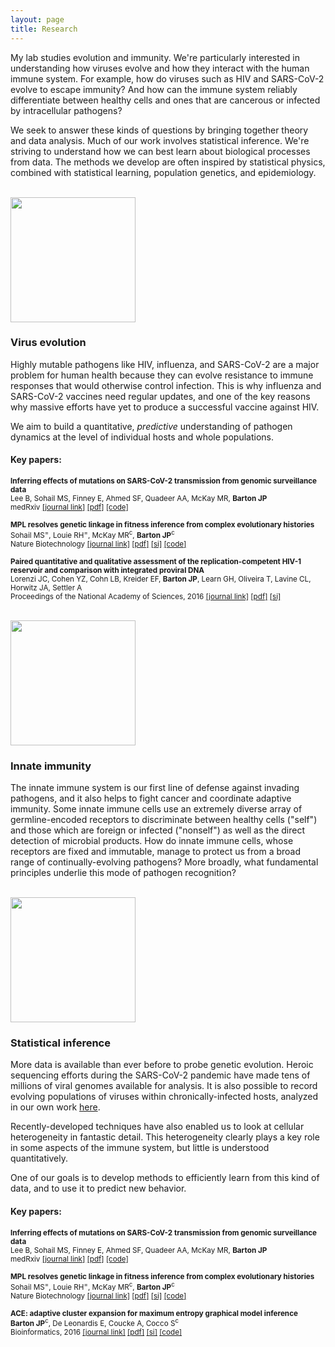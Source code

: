 ```yaml
---
layout: page
title: Research
---
```


My lab studies evolution and immunity. We're particularly interested in understanding how viruses evolve and how they interact with the human immune system. For example, how do viruses such as HIV and SARS-CoV-2 evolve to escape immunity? And how can the immune system reliably differentiate between healthy cells and ones that are cancerous or infected by intracellular pathogens? 

We seek to answer these kinds of questions by bringing together theory and data analysis. Much of our work involves statistical inference. We're striving to understand how we can best learn about biological processes from data. The methods we develop are often inspired by statistical physics, combined with statistical learning, population genetics, and epidemiology.

<br>

<img class="theme" src="{{ '/assets/img/research/viral_evolution.png' | relative_url }}" width="200" height="200"/>

### Virus evolution

Highly mutable pathogens like HIV, influenza, and SARS-CoV-2 are a major problem for human health because they can evolve resistance to immune responses that would otherwise control infection. This is why influenza and SARS-CoV-2 vaccines need regular updates, and one of the key reasons why massive efforts have yet to produce a successful vaccine against HIV.

We aim to build a quantitative, *predictive* understanding of pathogen dynamics at the level of individual hosts and whole populations.

#### Key papers:

<small><b>Inferring effects of mutations on SARS-CoV-2 transmission from genomic surveillance data</b><br>Lee B, Sohail MS, Finney E, Ahmed SF, Quadeer AA, McKay MR, <b>Barton JP</b><br>medRxiv <a href="https://doi.org/10.1101/2021.12.31.21268591">[journal link]</a> <a href="{{ '/assets/pdf/papers/lee-sc2-transmission.pdf' | relative_url }}">[pdf]</a> <a href="https://github.com/bartonlab/paper-SARS-CoV-2-inference">[code]</a></small>

<small><b>MPL resolves genetic linkage in fitness inference from complex evolutionary histories</b><br>Sohail MS<sup>=</sup>, Louie RH<sup>=</sup>, McKay MR<sup>c</sup>, <b>Barton JP</b><sup>c</sup><br>Nature Biotechnology <a href="https://doi.org/10.1038/s41587-020-0737-3">[journal link]</a> <a href="{{ '/assets/pdf/papers/sohail-mpl.pdf' | relative_url }}">[pdf]</a> <a href="{{ '/assets/pdf/papers/sohail-mpl-si.pdf' | relative_url }}">[si]</a> <a href="https://github.com/bartonlab/paper-MPL-inference">[code]</a></small>

<small><b>Paired quantitative and qualitative assessment of the replication-competent HIV-1 reservoir and comparison with integrated proviral DNA</b><br>Lorenzi JC, Cohen YZ, Cohn LB, Kreider EF, <b>Barton JP</b>, Learn GH, Oliveira T, Lavine CL, Horwitz JA, Settler A<br>Proceedings of the National Academy of Sciences, 2016 <a href="https://doi.org/10.1073/pnas.1617789113">[journal link]</a> <a href="{{ '/assets/pdf/papers/lorenzi-qqvoa.pdf' | relative_url }}">[pdf]</a> <a href="{{ '/assets/pdf/papers/lorenzi-qqvoa-si.pdf' | relative_url }}">[si]</a></small>

<!---
<small><b>Scaling laws describe memories of host-pathogen riposte in the HIV population</b><br><b>Barton JP</b>, Kardar M, Chakraborty AK<br>Proceedings of the National Academy of Sciences, 2015 <a href="https://doi.org/10.1073/pnas.1415386112">[journal link]</a> <a href="{{ site.baseurl }}/assets/pdf/papers/barton-hiv-basins.pdf">[pdf]</a> <a href="{{ site.baseurl }}/assets/pdf/papers/barton-hiv-basins-si.pdf">[si]</a></small>
-->

<!---
<small><b>The fitness landscape of HIV-1 gag: advanced modeling approaches and validation of model predictions by in vitro testing</b><br>Mann JK<sup>=</sup>, <b>Barton JP</b><sup>=</sup>, Ferguson AL<sup>=</sup>, Omarjee S, Walker BD, Chakraborty A, Ndung'u T<br>PLoS Computational Biology, 2014 <a href="https://doi.org/10.1371/journal.pcbi.1003776">[journal link]</a> <a href="{{ site.baseurl }}/assets/pdf/papers/mann-gag-landscape.pdf">[pdf]</a> <a href="{{ site.baseurl }}/assets/pdf/papers/mann-gag-landscape-si.pdf">[si]</a></small>
-->

<br>


<img class="theme" src="{{ site.baseurl }}/assets/img/research/innate_immunity.png" width="200" height="200"/>

### Innate immunity

The innate immune system is our first line of defense against invading pathogens, and it also helps to fight cancer and coordinate adaptive immunity. Some innate immune cells use an extremely diverse array of germline-encoded receptors to discriminate between healthy cells ("self") and those which are foreign or infected ("nonself") as well as the direct detection of microbial products. How do innate immune cells, whose receptors are fixed and immutable, manage to protect us from a broad range of continually-evolving pathogens? More broadly, what fundamental principles underlie this mode of pathogen recognition?

<br>

<img class="theme" src="{{ site.baseurl }}/assets/img/research/statistical_inference.png" width="200" height="200"/>

### Statistical inference

More data is available than ever before to probe genetic evolution. Heroic sequencing efforts during the SARS-CoV-2 pandemic have made tens of millions of viral genomes available for analysis. It is also possible to record evolving populations of viruses within chronically-infected hosts, analyzed in our own work [here](https://doi.org/10.1038/ncomms11660).

Recently-developed techniques have also enabled us to look at cellular heterogeneity in fantastic detail. This heterogeneity clearly plays a key role in some aspects of the immune system, but little is understood quantitatively.

One of our goals is to develop methods to efficiently learn from this kind of data, and to use it to predict new behavior.

#### Key papers:

<small><b>Inferring effects of mutations on SARS-CoV-2 transmission from genomic surveillance data</b><br>Lee B, Sohail MS, Finney E, Ahmed SF, Quadeer AA, McKay MR, <b>Barton JP</b><br>medRxiv <a href="https://doi.org/10.1101/2021.12.31.21268591">[journal link]</a> <a href="{{ site.baseurl }}/assets/pdf/papers/lee-sc2-transmission.pdf">[pdf]</a> <a href="https://github.com/bartonlab/paper-SARS-CoV-2-inference">[code]</a></small>

<small><b>MPL resolves genetic linkage in fitness inference from complex evolutionary histories</b><br>Sohail MS<sup>=</sup>, Louie RH<sup>=</sup>, McKay MR<sup>c</sup>, <b>Barton JP</b><sup>c</sup><br>Nature Biotechnology <a href="https://doi.org/10.1038/s41587-020-0737-3">[journal link]</a> <a href="{{ site.baseurl }}/assets/pdf/papers/sohail-mpl.pdf">[pdf]</a> <a href="{{ site.baseurl }}/assets/pdf/papers/sohail-mpl-si.pdf">[si]</a> <a href="https://github.com/bartonlab/paper-MPL-inference">[code]</a></small>

<small><b>ACE: adaptive cluster expansion for maximum entropy graphical model inference</b><br><b>Barton JP</b><sup>c</sup>, De Leonardis E, Coucke A, Cocco S<sup>c</sup><br>Bioinformatics, 2016 <a href="https://doi.org/10.1093/bioinformatics/btw328">[journal link]</a> <a href="{{ site.baseurl }}/assets/pdf/papers/barton-ace.pdf">[pdf]</a> <a href="{{ site.baseurl }}/assets/pdf/papers/barton-ace-si.pdf">[si]</a> <a href="https://github.com/johnbarton/ACE">[code]</a></small>
